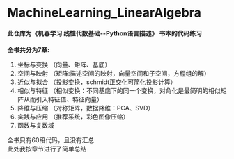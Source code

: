 # MachineLearning_LinearAlgebra
#### 此仓库为《机器学习 线性代数基础--Python语言描述》 书本的代码练习  
**全书共分为7章:**  
  
1. 坐标与变换   （向量、矩阵、基底）
2. 空间与映射   （矩阵:描述空间的映射，向量空间和子空间，方程组的解）
3. 近似与拟合   （投影变换，schmidt正交化可简化投影计算）
4. 相似与特征   （相似变换：不同基底下的同一个变换，对角化是最简明的相似矩阵从而引入特征值、特征向量）
5. 降维与压缩   （对称矩阵，数据降维：PCA、SVD）
6. 实践与应用   （推荐系统，彩色图像压缩）
7. 函数与复数域 

全书只有60段代码，且没有汇总  
此处我按章节进行了简单总结
